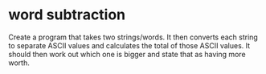 # word subtraction
Create a program that takes two strings/words. It then converts each string to separate ASCII values and calculates the total of those ASCII values. It should then work out which one is bigger and state that as having more worth. 
